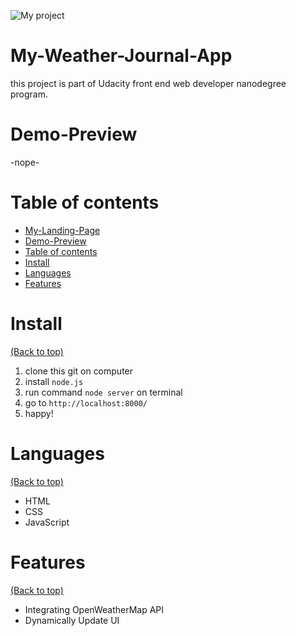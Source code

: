 <!-- Add banner here -->
![My project](/picture/My_Landing_page.jpg)

# My-Weather-Journal-App

<!-- Describe your project in brief -->
this project is part of Udacity front end web developer nanodegree program.

# Demo-Preview

<!-- Add a demo for your project -->
-nope-

# Table of contents

- [My-Landing-Page](#my-landing-page)
- [Demo-Preview](#demo-preview)
- [Table of contents](#table-of-contents)
- [Install](#install)
- [Languages](#languages)
- [Features](#features)

# Install
[(Back to top)](#table-of-contents)

1. clone this git on computer
2. install `node.js`
3. run command `node server` on terminal
4. go to `http://localhost:8000/`
5. happy!

# Languages
[(Back to top)](#table-of-contents)

- HTML
- CSS
- JavaScript

# Features
[(Back to top)](#table-of-contents)

- Integrating OpenWeatherMap API
- Dynamically Update UI
